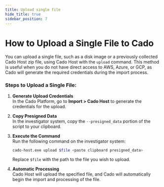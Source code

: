 ```yaml
---
title: Upload single file
hide_title: true
sidebar_position: 7
---
```


# How to Upload a Single File to Cado

You can upload a single file, such as a disk image or a previously collected Cado Host zip file, using Cado Host with the `upload` command. This method is useful when you do not have direct access to AWS, Azure, or GCP, as Cado will generate the required credentials during the import process.

### Steps to Upload a Single File:

1. **Generate Upload Credentials**  
   In the Cado Platform, go to **Import > Cado Host** to generate the credentials for the upload.

2. **Copy Presigned Data**  
   In the investigator system, copy the `--presigned_data` portion of the script to your clipboard.

3. **Execute the Command**  
   Run the following command on the investigator system:
   ```bash
   cado-host.exe upload $file <paste clipboard presigned_data>
   ```
   Replace `$file` with the path to the file you wish to upload.

4. **Automatic Processing**  
   Cado Host will upload the specified file, and Cado will automatically begin the import and processing of the file.